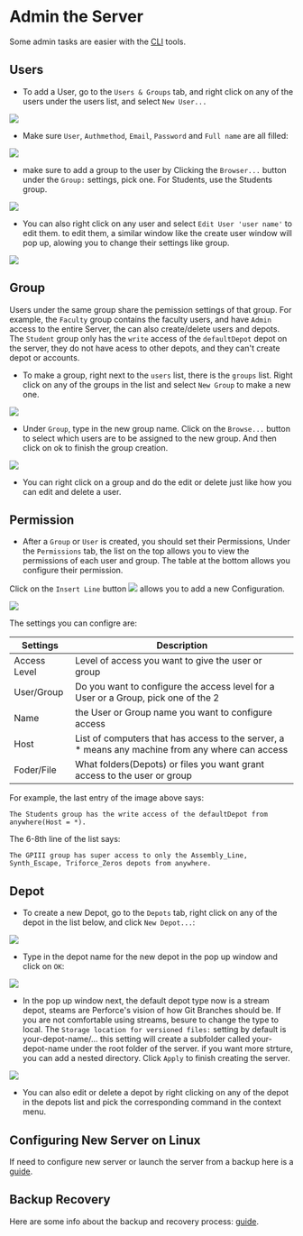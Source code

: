 # Admin the Server

Some admin tasks are easier with the [CLI](AdminConsole.md) tools.

## Users

* To add a User, go to the ```Users & Groups``` tab, and right click on any of the users under the users list, and select ```New User...```

<img src="../Assets/MakeANewUser.png">

* Make sure ```User```, ```Authmethod```, ```Email```, ```Password``` and ```Full name``` are all filled:

<img src="../Assets/NewUserBasicSettings.png">

* make sure to add a group to the user by Clicking the ```Browser...``` button under the ```Group:``` settings, pick one. For Students, use the Students group.

<img src="../Assets/NewUserGrpConfig.png">

* You can also right click on any user and select ```Edit User 'user name'``` to edit them. to edit them, a similar window like the create user window will pop up, alowing you to change their settings like group.

<img src="../Assets/EditUser.png">

## Group

Users under the same group share the pemission settings of that group. For example, the ```Faculty``` group contains the faculty users, and have ```Admin``` access to the entire Server, the can also create/delete users and depots. The ```Student``` group only has the ```write``` access of the ```defaultDepot``` depot on the server, they do not have acess to other depots, and they can't create depot or accounts.

* To make a group, right next to the ```users``` list, there is the ```groups``` list. Right click on any of the groups in the list and select ```New Group``` to make a new one.

<img src="../Assets/CreateANewGroup.png">

* Under ```Group```, type in the new group name. Click on the ```Browse...``` button to select which users are to be assigned to the new group. And then click on ok to finish the group creation.

<img src="../Assets/AddNewGrpSettings.png">

* You can right click on a group and do the edit or delete just like how you can edit and delete a user.

## Permission
* After a ```Group``` or ```User``` is created, you should set their Permissions, Under the ```Permissions``` tab, the list on the top allows you to view the permissions of each user and group. The table at the bottom allows you configure their permission.

Click on the ```Insert Line``` button <img src="../Assets/InsertLineBtn.png"> allows you to add a new Configuration. 

<img src="../Assets/PermissionSettings.png">

The settings you can configre are:

|   Settings         |  Description                                                                                    |
|--------------------|-------------------------------------------------------------------------------------------------|
| Access Level       | Level of access you want to give the user or group                                              |
| User/Group         | Do you want to configure the access level for a User or a Group, pick one of the 2              | 
|Name                | the User or Group name you want to configure access                                             |
|Host                | List of computers that has access to the server, a * means any machine from any where can access|
|Foder/File          | What folders(Depots) or files you want grant access to the user or group                        |

For example, the last entry of the image above says:
```
The Students group has the write access of the defaultDepot from anywhere(Host = *).
```
The 6-8th line of the list says:
```
The GPIII group has super access to only the Assembly_Line, Synth_Escape, Triforce_Zeros depots from anywhere. 
```
## Depot

* To create a new Depot, go to the ```Depots``` tab, right click on any of the depot in the list below, and click ```New Depot...```:

<img src="../Assets/CreateNewDepot.png">

* Type in the depot name for the new depot in the pop up window and click on ```OK```:

<img src="../Assets/DepotName.png">

* In the pop up window next, the default depot type now is a stream depot, steams are Perforce's vision of how Git Branches should be. If you are not comfortable using streams, besure to change the type to local. The ```Storage location for versioned files:``` setting by default is your-depot-name/... this setting will create a subfolder called your-depot-name under the root folder of the server. if you want more strture, you can add a nested directory.
Click ```Apply``` to finish creating the server.

<img src="../Assets/CreateDepotSettings.png">

* You can also edit or delete a depot by right clicking on any of the depot in the depots list and pick the corresponding command in the context menu.

## Configuring New Server on Linux
If need to configure new server or launch the server from a backup here is a [guide](ServerConfiguration.md).

## Backup Recovery
Here are some info about the backup and recovery process:
[guide](ServerBackupRoutine.md).